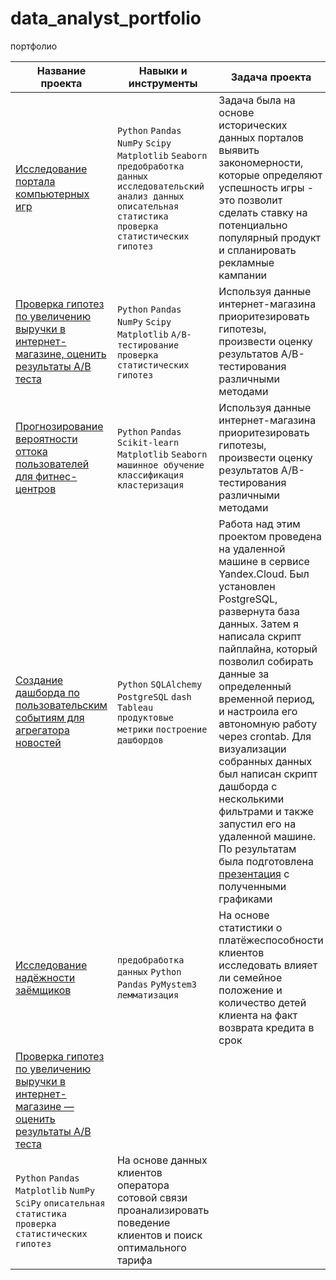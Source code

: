 # data_analyst_portfolio
портфолио

|    Название проекта    |Навыки и инструменты  |  Задача проекта   |
| ---------------------- | -------------------- |------------------ |
| [Исследование портала компьютерных игр  ](https://github.com/KseniyaCherednikova/data_analyst_portfolio/tree/main/%D0%98%D1%81%D1%81%D0%BB%D0%B5%D0%B4%D0%BE%D0%B2%D0%B0%D0%BD%D0%B8%D0%B5%20%D0%BF%D0%BE%D1%80%D1%82%D0%B0%D0%BB%D0%B0%20%D0%BA%D0%BE%D0%BC%D0%BF%D1%8C%D1%8E%D1%82%D0%B5%D1%80%D0%BD%D1%8B%D1%85%20%D0%B8%D0%B3%D1%80)| `Python` `Pandas` `NumPy` `Scipy` `Matplotlib` `Seaborn` `предобработка данных` `исследовательский анализ данных` `описательная статистика` `проверка статистических гипотез` | Задача была на основе исторических данных порталов выявить закономерности, которые определяют успешность игры - это позволит сделать ставку на потенциально популярный продукт и спланировать рекламные кампании |
| [Проверка гипотез по увеличению выручки в интернет-магазине, оценить результаты A/B теста](https://github.com/KseniyaCherednikova/data_analyst_portfolio/tree/main/A_B_%D1%82%D0%B5%D1%81%D1%82_%D0%B8%D0%BD%D1%82%D0%B5%D1%80%D0%BD%D0%B5%D1%82_%D0%BC%D0%B0%D0%B3%D0%B0%D0%B7%D0%B8%D0%BD)| `Python` `Pandas` `NumPy` `Scipy` `Matplotlib` `A/B-тестирование` `проверка статистических гипотез`  | Используя данные интернет-магазина приоритезировать гипотезы, произвести оценку результатов A/B-тестирования различными методами|
| [Прогнозирование вероятности оттока пользователей для фитнес-центров](https://github.com/KseniyaCherednikova/data_analyst_portfolio/tree/main/%D0%A4%D0%B8%D1%82%D0%BD%D0%B5%D1%81_%D1%86%D0%B5%D0%BD%D1%82%D1%80)| `Python` `Pandas` `Scikit-learn` `Matplotlib` `Seaborn` `машинное обучение` `классификация` `кластеризация`| Используя данные интернет-магазина приоритезировать гипотезы, произвести оценку результатов A/B-тестирования различными методами|
| [Создание дашборда по пользовательским событиям для агрегатора новостей](https://public.tableau.com/app/profile/aksinya6112/viz/11_sprint/Dashboard1)|`Python`  `SQLAlchemy` `PostgreSQL` `dash` `Tableau` `продуктовые метрики` `построение` `дашбордов`| Работа над этим проектом проведена на удаленной машине в сервисе Yandex.Cloud. Был установлен PostgreSQL, развернута база данных. Затем я написала скрипт пайплайна, который позволил собирать данные за определенный временной период, и настроила его автономную работу через crontab. Для визуализации собранных данных был написан скрипт дашборда с несколькими фильтрами и также запустил его на удаленной машине. По результатам была подготовлена [презентация](https://drive.google.com/file/d/1Q0s_9T77us8xprLMzw7Y8X_wyZUyEsV-/view?usp=sharing) с полученными графиками|
| [Исследование надёжности заёмщиков](https://github.com/KseniyaCherednikova/data_analyst_portfolio/tree/main/%D0%98%D1%81%D1%81%D0%BB%D0%B5%D0%B4%D0%BE%D0%B2%D0%B0%D0%BD%D0%B8%D0%B5%20%D0%BD%D0%B0%D0%B4%D1%91%D0%B6%D0%BD%D0%BE%D1%81%D1%82%D0%B8%20%D0%B7%D0%B0%D1%91%D0%BC%D1%89%D0%B8%D0%BA%D0%BE%D0%B2)|`предобработка данных` `Python` `Pandas` `PyMystem3` `лемматизация`| На основе статистики о платёжеспособности клиентов исследовать влияет ли семейное положение и количество детей клиента на факт возврата кредита в срок|
| [Проверка гипотез по увеличению выручки в интернет-магазине — оценить результаты A/B теста](https://github.com/KseniyaCherednikova/data_analyst_portfolio/tree/main/%D0%A1%D0%BE%D1%82%D0%BE%D0%B2%D0%B0%D1%8F_%D0%BA%D0%BE%D0%BC%D0%BF%D0%B0%D0%BD%D0%B8%D1%8F)|
`Python` `Pandas` `Matplotlib` `NumPy` `SciPy` `описательная статистика` `проверка статистических гипотез`| На основе данных клиентов оператора сотовой связи проанализировать поведение клиентов и поиск оптимального тарифа|
